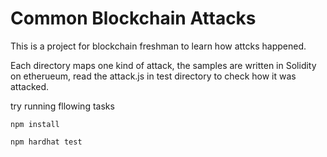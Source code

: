 # Common Blockchain Attacks
This is a project for blockchain freshman to learn how attcks happened.

Each directory maps one kind of attack, the samples are written in Solidity on etherueum, read the attack.js in test directory to check how it was attacked.

try running fllowing tasks

```shell
npm install

npm hardhat test
```